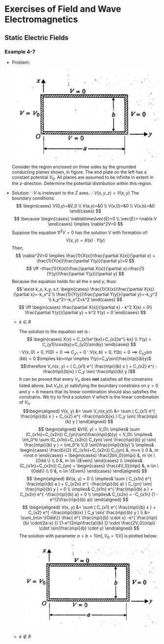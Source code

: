 # Exercises of Field and Wave Electromagnetics

## Static Electric Fields

### Example 4-7
- Problem:

	![Figure for Example 4-7](https://github.com/AlbertYoung0112/Notes/blob/master/FWE-Img/FWE_E47.png?raw=true)
	Consider the region enclosed on three sides by the grounded conducting planes shown, in figure. The end plate on the left has a constant potential $V_0$. All planes are assumed to be infinite in extent in the z-direction. Determine the potential distribution within this region.
- Solution:
	$\because V$ is irrelevant to the *Z* axes.
	$\therefore V(x,y,z)=V(x,y)$ 
	The boundary conditions:
	$$
		\begin{cases}
			V(0,y)=&V_0 \\
			V(a,y)=&0 \\
			V(x,0)=&0 \\
			V(x,b)=&0
		\end{cases}
	$$
	$$
		\because 
		\begin{cases}
			\nabla\times\vec{E}=0 \\
			\vec{E}=-\nabla V
		\end{cases}
		\implies
		\nabla^2V=0
	$$
	Suppose the equation $\nabla^2V=0$ has the solution V with formation of:
	$$
		V(x,y)=X(x)\cdot Y(y)
	$$
	Then,
	$$
		\nabla^2V=0 \implies 
			\frac{1}{X(x)}\frac{\partial X(x)}{\partial x} + 
			\frac{1}{Y(x)}\frac{\partial Y(y)}{\partial y}=0
	$$
	$$
		\iff -\frac{1}{X(x)}\frac{\partial X(x)}{\partial x}=\frac{1}{Y(y)}\frac{\partial Y(y)}{\partial y}
	$$
	Because the equation holds for all the $x$ and $y$, thus:
	$$
		\exist k_x, k_y, s.t:
		\begin{cases}
			\frac{1}{X(x)}\frac{\partial X(x)}{\partial x}=-k_x^2 \\
			\frac{1}{Y(y)}\frac{\partial Y(y)}{\partial y}=-k_y^2 \\
			k_y^2=-k_x^2=k^2
		\end{cases}
	$$
	$$
		\iff 
		\begin{cases}
			\frac{\partial X(x)}{\partial x} - k^2 X(x) = 0\\
			\frac{\partial Y(y)}{\partial y} + k^2 Y(y) = 0
		\end{cases}
	$$
	- $k\in R$

		The solution to the equation set is :
		$$
			\begin{cases}
			X(x) = C_{x1}e^{kx}+C_{x2}e^{-kx} \\
			Y(y) = C_{y1}\cos(ky)+C_{y2}\sin(ky)
		\end{cases}
		$$
		$\because V(x, 0) = 0, Y(0) = 0 \implies C_{y1} = 0$
		$\because V(x, b) = 0, Y(b) = 0 \implies C_{y2}\sin(kb)=0$
		$\implies kb=n\pi \implies Y(y)=C_y\sin(\frac{n\pi}{b}y)$
		$$\therefore V_n(x, y) = 
			( C_{x1} e^{ \frac{n\pi}{b} x } + C_{x2} e^{ -\frac{n\pi}{b}x} )
			C_y \sin( \frac{n\pi}{b} y )$$
		It can be proved that every $V_n$ does **not** satisfies all the constrains listed above, but $V_n(x,y)$ satisfying the boundary constrains on $y=0$ and $y=b$ means that its linear combination should also satisfies the constrains. We try to find a solution $V$ which is the linear combination of $V_n$.
		$$\begin{aligned}
			V(x, y)	&= \sum V_n(x,y)\\
						&= \sum ( C_{x1} e^{ \frac{n\pi}{b} x } + C_{x2} e^{ -\frac{n\pi}{b}x} )
									C_y \sin( \frac{n\pi}{b} y )
			\end{aligned}
		$$
		$$
			\begin{aligned} 
				&V(0, y) = V_0\\ 
				\implies& \sum (C_{x1n}+C_{x2n}) C_{yn}\sin(\frac{n\pi}{b}y) = V_0\\
				\implies& 
					\int_0^b \sum (C_{x1n}+C_{x2n}) C_{yn} \sin( \frac{n\pi}{b} y) \sin( \frac{m\pi}{b} y )
					 = \int_0^b V_0 \sin(\frac{m\pi}{b}y) \\
				\implies&
					\begin{cases}
						\frac{b}{2}  (C_{x1n}+C_{x2n}) C_{yn} &, m=n \\
						0 &, m =\not n
					\end{cases}
					= 
					\begin{cases}
						\frac{2bV_0}{m\pi} &, m \in \{Odd \} \\
						0 &, m \in \{Even\}
					\end{cases} \\
				\implies& (C_{x1n}+C_{x2n}) C_{yn} = 
					\begin{cases}
						\frac{4V_0}{n\pi} &, n \in \{Odd\} \\
						0 &, n \in \{Even\}
					\end{cases}
			\end{aligned}
		$$
		$$
			\begin{aligned}
				&V(a, y) = 0 \\
				\implies& \sum ( C_{x1n} e^{ \frac{n\pi}{b} a } + C_{x2n} e^{ -\frac{n\pi}{b} a} )
									C_{yn} \sin( \frac{n\pi}{b} y ) = 0 \\
				\implies&  C_{x1n} e^{ \frac{n\pi}{b} a } + C_{x2n} e^{ -\frac{n\pi}{b} a}  = 0 \\
				\implies& C_{x2n} = -C_{x1n} (1 - e^{2\frac{n\pi}{b} a})
			\end{aligned}
		$$
		$$
			\begin{aligned}
				V(x, y)	&= \sum ( C_{x1} e^{ \frac{n\pi}{b} x } + C_{x2} e^{ -\frac{n\pi}{b}x} )
									C_y \sin( \frac{n\pi}{b} y ) \\
							&= \sum_{n\in \{Odd\}} 
								\frac{ e^{ \frac{n\pi}{b} \cdot x} -e^{ \frac{n\pi}{b} \cdot(2a-x) }} {1-e^{2n\pi\frac{a}{b} }}
								\cdot \frac{2V_0}{n\pi} \cdot \sin(\frac{n\pi}{b} \cdot y)
			\end{aligned}
		$$
		The solution with parameter $a=b=1[m], V_0=1[V]$ is plotted below:
		![Figure for Example 4-7](https://github.com/AlbertYoung0112/Notes/blob/master/FWE-Img/FWE_E47.png?raw=true)
		
	- $k \notin R$

<!--stackedit_data:
eyJoaXN0b3J5IjpbODQyOTQyNjE3LC0xNjkxODI0OTYzLC03ND
MyNTk4NzUsMTI0ODUyNjU0Nl19
-->